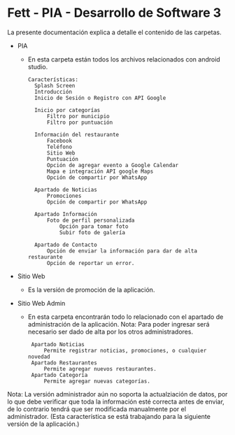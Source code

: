# Fett - PIA - Desarrollo de Software 3

La presente documentación explica a detalle el contenido de las carpetas.

- PIA
	- En esta carpeta están todos los archivos relacionados con android studio.
  
		  Características:
            Splash Screen
            Introducción
            Inicio de Sesión o Registro con API Google
			
			Inicio por categorías
				Filtro por municipio
				Filtro por puntuación
				
			Información del restaurante
				Facebook
				Teléfono
				Sitio Web
				Puntuación
				Opción de agregar evento a Google Calendar
				Mapa e integración API google Maps
				Opción de compartir por WhatsApp
				
			Apartado de Noticias
				Promociones
				Opción de compartir por WhatsApp
				
			Apartado Información
				Foto de perfil personalizada
					Opción para tomar foto
					Subir foto de galería
					
			Apartado de Contacto
				Opción de enviar la información para dar de alta restaurante
				Opción de reportar un error.
- Sitio Web
	- Es la versión de promoción de la aplicación.

- Sitio Web Admin
	 - En esta carpeta encontrarán todo lo relacionado con el apartado de administración de la aplicación.
			Nota: Para poder ingresar será necesario ser dado de alta por los otros administradores.
			
			Apartado Noticias
				Permite registrar noticias, promociones, o cualquier novedad
			Apartado Restaurantes
				Permite agregar nuevos restaurantes.
			Apartado Categoría
				Permite agregar nuevas categorías.

Nota: La versión administrador aún no soporta la actualziación de datos, por lo que debe verificar que toda la información esté correcta antes de enviar, de lo contrario tendrá  que ser modificada manualmente por el administrador. (Esta característica se está trabajando para la siguiente versión de la aplicación.)
